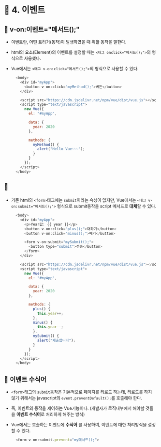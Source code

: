 # 🐫 4. 이벤트

## 🐫 v-on:이벤트="메서드();"

* 이벤트란, 어떤 트리거(동작)이 발생하였을 때 취할 동작을 말한다.

* html의 요소(Element)의 이벤트를 설정할 때는 ``<태그 onclick="메서드();">``의 형식으로 사용했다.

* Vue에서는 ``<태그 v-on:click="메서드();">``의 형식으로 사용할 수 있다.

  ```javascript
    <body>
      <div id="myApp">
        <button v-on:click="myMethod();">버튼</button>
      </div>

      <script src="https://cdn.jsdelivr.net/npm/vue/dist/vue.js"></script>
      <script type="text/javascript">
        new Vue({
          el: "#myApp",

          data: {
            year: 2020
          },

          methods: {
            myMethod() {
              alert("Hello Vue~~~");
            }
          }
        });
      </script>
    </body>
  ```

## 🐫 <form v-on:submit="메서드();">

* 기존 html의 ``<form>``태그에는 ``submit``이라는 속성이 없지만, Vue에서는 ``<태그 v-on:submit="메서드();">`` 형식으로 submit동작을 script 메서드로 **대체**할 수 있다.

  ```javascript
    <body>
      <div id="myApp">
        <p>Year값: {{ year }}</p>
        <button v-on:click="plus();">더하기</button>
        <button v-on:click="minus();">빼기</button>

        <form v-on:submit="mySubmit();">
          <button type="submit">전송</button>
        </form>
      </div>

      <script src="https://cdn.jsdelivr.net/npm/vue/dist/vue.js"></script>
      <script type="text/javascript">
        new Vue({
          el: "#myApp",

          data: {
            year: 2020
          },

          methods: {
            plus() {
              this.year++;
            },
            minus() {
              this.year--;
            },
            mySubmit() {
              alert("제출합니다");
            }
          }
        });
      </script>
    </body>
  ```

## 🐫 이벤트 수식어

* ``<form>``태그의 ``submit``동작은 기본적으로 페이지를 리로드 하는데, 리로드를 하지 않기 위해서는 javascript의 ``event.preventDefault();``를 호출해야 한다.

* 즉, 이벤트의 동작을 제어하는 Vue기능이다. (개발자가 로직내부에서 해야할 것들을 **이벤트 수식어**로 처리하게 해주는 방식)

* Vue에서는 호출하는 이벤트에 **수식어** 를 사용하여, 이벤트에 대한 처리방식을 설정할 수 있다.

  ```javascript
    <form v-on:submit.prevent="my메서드();">
  ```